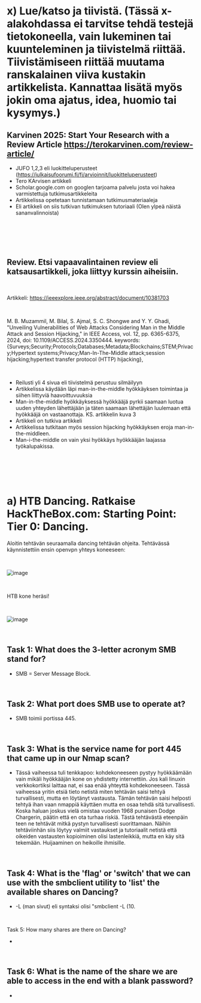 
# x) Lue/katso ja tiivistä. (Tässä x-alakohdassa ei tarvitse tehdä testejä tietokoneella, vain lukeminen tai kuunteleminen ja tiivistelmä riittää. Tiivistämiseen riittää muutama ranskalainen viiva kustakin artikkelista. Kannattaa lisätä myös jokin oma ajatus, idea, huomio tai kysymys.)

## Karvinen 2025: Start Your Research with a Review Article https://terokarvinen.com/review-article/

- JUFO 1,2,3 eli luokitteluperusteet (https://julkaisufoorumi.fi/fi/arvioinnit/luokitteluperusteet)
- Tero KArvisen artikkeli
- Scholar.google.com on googlen tarjoama palvelu josta voi hakea varmistettuja tutkimusartikkeleita
- Artikkelissa opetetaan tunnistamaan tutkimusmateriaaleja
- Eli artikkeli on siis tutkivan tutkimuksen tutoriaali (Olen ylpeä näistä sananvalinnoista)

<br>
<br>
<br>
<br>

## Review. Etsi vapaavalintainen review eli katsausartikkeli, joka liittyy kurssin aiheisiin.

<br>

Artikkeli: https://ieeexplore.ieee.org/abstract/document/10381703

<br>

M. B. Muzammil, M. Bilal, S. Ajmal, S. C. Shongwe and Y. Y. Ghadi, "Unveiling Vulnerabilities of Web Attacks Considering Man in the Middle Attack and Session Hijacking," in IEEE Access, vol. 12, pp. 6365-6375, 2024, doi: 10.1109/ACCESS.2024.3350444.
keywords: {Surveys;Security;Protocols;Databases;Metadata;Blockchains;STEM;Privacy;Hypertext systems;Privacy;Man-In-The-Middle attack;session hijacking;hypertext transfer protocol (HTTP) hijacking},

<br>

- Reilusti yli 4 sivua eli tiivistelmä perustuu silmäilyyn
- Artikkelissa käydään läpi man-in-the-middle hyökkäyksen toimintaa ja siihen liittyviä haavoittuvuuksia
- Man-in-the-middle hyökkäyksessä hyökkääjä pyrkii saamaan luotua uuden yhteyden lähettäjään ja täten saamaan lähettäjän luulemaan että hyökkääjä on vastaanottaja. KS. artikkelin kuva 3
- Artikkeli on tutkiva artikkeli
- Artikkelissa tutkitaan myös session hijacking hyökkäyksen eroja man-in-the-middleen.
- Man-i-the-middle on vain yksi hyökkäys hyökkääjän laajassa työkalupakissa.

<br>
<br>
<br>
<br>

# a) HTB Dancing. Ratkaise HackTheBox.com: Starting Point: Tier 0: Dancing.

Aloitin tehtävän seuraamalla dancing tehtävän ohjeita. Tehtävässä käynnistettiin ensin openvpn yhteys koneeseen:

<br>

![image](https://github.com/user-attachments/assets/6c6819a6-10b9-4826-85a8-72c2532ba4c3)

<br>

HTB kone heräsi!

<br>

![image](https://github.com/user-attachments/assets/b48b1be5-3552-49d0-828b-725282032df0)


<br>

## Task 1: What does the 3-letter acronym SMB stand for?

  - SMB = Server Message Block.

<br>

## Task 2: What port does SMB use to operate at?

  - SMB toimii portissa 445.

<br>

## Task 3: What is the service name for port 445 that came up in our Nmap scan?

- Tässä vaiheessa tuli tenkkapoo: kohdekoneeseen pystyy hyökkäämään vain mikäli hyökkääjän kone on yhdistetty internettiin. Jos kali linuxin verkkokortiksi laittaa nat, ei saa enää yhteyttä kohdekoneeseen. Tässä vaiheessa yritin etsiä tieto netistä miten tehtävän saisi tehtyä turvallisesti, mutta en löytänyt vastausta. Tämän tehtävän saisi helposti tehtyä ihan vaan nmappiä käyttäen mutta en osaa tehdä sitä turvallisesti. Koska haluan joskus vielä omistaa vuoden 1968 punaisen Dodge Chargerin, päätin että en ota turhaa riskiä. Tästä tehtävästä eteenpäin teen ne tehtävät mitkä pystyn turvallisesti suorittamaan. Näihin tehtäviinhän siis löytyy valmiit vastaukset ja tutoriaalit netistä että oikeiden vastausten kopioiminen olisi lastenleikkiä, mutta en käy sitä tekemään. Huijaaminen on heikoille ihmisille.

<br>

## Task 4: What is the 'flag' or 'switch' that we can use with the smbclient utility to 'list' the available shares on Dancing?

- -L (man sivut) eli syntaksi olisi "smbclient -L <kohdeosoite> (10.

<br>

Task 5: How many shares are there on Dancing?

-

<br>

## Task 6: What is the name of the share we are able to access in the end with a blank password?

-

<br>

## 
